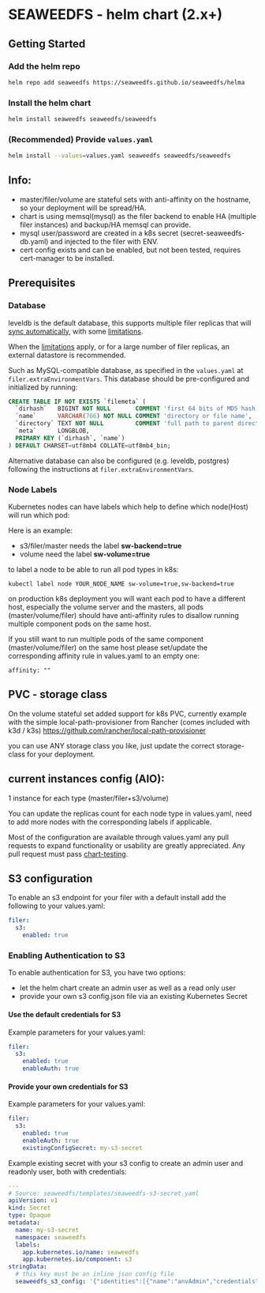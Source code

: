 # SEAWEEDFS - helm chart (2.x+)

## Getting Started

### Add the helm repo

```bash
helm repo add seaweedfs https://seaweedfs.github.io/seaweedfs/helma
```

### Install the helm chart

```bash
helm install seaweedfs seaweedfs/seaweedfs
```

### (Recommended) Provide `values.yaml`

```bash
helm install --values=values.yaml seaweedfs seaweedfs/seaweedfs
```

## Info:
* master/filer/volume are stateful sets with anti-affinity on the hostname,
so your deployment will be spread/HA.
* chart is using memsql(mysql) as the filer backend to enable HA (multiple filer instances) and backup/HA memsql can provide.
* mysql user/password are created in a k8s secret (secret-seaweedfs-db.yaml) and injected to the filer with ENV.
* cert config exists and can be enabled, but not been tested, requires cert-manager to be installed.

## Prerequisites
### Database

leveldb is the default database, this supports multiple filer replicas that will [sync automatically](https://github.com/seaweedfs/seaweedfs/wiki/Filer-Store-Replication), with some [limitations](https://github.com/seaweedfs/seaweedfs/wiki/Filer-Store-Replication#limitation).

When the [limitations](https://github.com/seaweedfs/seaweedfs/wiki/Filer-Store-Replication#limitation) apply, or for a large number of filer replicas, an external datastore is recommended.

Such as MySQL-compatible database, as specified in the `values.yaml` at `filer.extraEnvironmentVars`.
This database should be pre-configured and initialized by running:
```sql
CREATE TABLE IF NOT EXISTS `filemeta` (
  `dirhash`   BIGINT NOT NULL       COMMENT 'first 64 bits of MD5 hash value of directory field',
  `name`      VARCHAR(766) NOT NULL COMMENT 'directory or file name',
  `directory` TEXT NOT NULL         COMMENT 'full path to parent directory',
  `meta`      LONGBLOB,
  PRIMARY KEY (`dirhash`, `name`)
) DEFAULT CHARSET=utf8mb4 COLLATE=utf8mb4_bin;
```

Alternative database can also be configured (e.g. leveldb, postgres) following the instructions at `filer.extraEnvironmentVars`.

### Node Labels
Kubernetes nodes can have labels which help to define which node(Host) will run which pod:

Here is an example:
* s3/filer/master needs the label **sw-backend=true**
* volume need the label **sw-volume=true**

to label a node to be able to run all pod types in k8s:
```
kubectl label node YOUR_NODE_NAME sw-volume=true,sw-backend=true
```

on production k8s deployment you will want each pod to have a different host,
especially the volume server and the masters, all pods (master/volume/filer)
should have anti-affinity rules to disallow running multiple component pods  on the same host.

If you still want to run multiple pods of the same component (master/volume/filer) on the same host please set/update the corresponding affinity rule in values.yaml to an empty one:

```affinity: ""```

## PVC - storage class ###

On the volume stateful set added support for k8s PVC, currently example
with the simple local-path-provisioner from Rancher (comes included with k3d / k3s)
https://github.com/rancher/local-path-provisioner

you can use ANY storage class you like, just update the correct storage-class
for your deployment.

## current instances config (AIO):

1 instance for each type (master/filer+s3/volume)

You can update the replicas count for each node type in values.yaml,
need to add more nodes with the corresponding labels if applicable.

Most of the configuration are available through values.yaml any pull requests to expand functionality or usability are greatly appreciated. Any pull request must pass [chart-testing](https://github.com/helm/chart-testing).

## S3 configuration

To enable an s3 endpoint for your filer with a default install add the following to your values.yaml:

```yaml
filer:
  s3:
    enabled: true
```

### Enabling Authentication to S3

To enable authentication for S3, you have two options:

- let the helm chart create an admin user as well as a read only user
- provide your own s3 config.json file via an existing Kubernetes Secret

#### Use the default credentials for S3

Example parameters for your values.yaml:

```yaml
filer:
  s3:
    enabled: true
    enableAuth: true
```

#### Provide your own credentials for S3

Example parameters for your values.yaml:

```yaml
filer:
  s3:
    enabled: true
    enableAuth: true
    existingConfigSecret: my-s3-secret
```

Example existing secret with your s3 config to create an admin user and readonly user, both with credentials:

```yaml
---
# Source: seaweedfs/templates/seaweedfs-s3-secret.yaml
apiVersion: v1
kind: Secret
type: Opaque
metadata:
  name: my-s3-secret
  namespace: seaweedfs
  labels:
    app.kubernetes.io/name: seaweedfs
    app.kubernetes.io/component: s3
stringData:
  # this key must be an inline json config file
  seaweedfs_s3_config: '{"identities":[{"name":"anvAdmin","credentials":[{"accessKey":"snu8yoP6QAlY0ne4","secretKey":"PNzBcmeLNEdR0oviwm04NQAicOrDH1Km"}],"actions":["Admin","Read","Write"]},{"name":"anvReadOnly","credentials":[{"accessKey":"SCigFee6c5lbi04A","secretKey":"kgFhbT38R8WUYVtiFQ1OiSVOrYr3NKku"}],"actions":["Read"]}]}'
```
